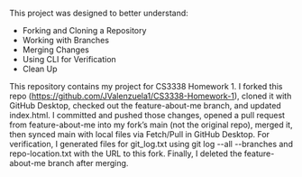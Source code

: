 This project was designed to better understand:
- Forking and Cloning a Repository
- Working with Branches
- Merging Changes
- Using CLI for Verification
- Clean Up

This repository contains my project for CS3338 Homework 1. I forked this repo (https://github.com/JValenzuela1/CS3338-Homework-1),
cloned it with GitHub Desktop, checked out the feature-about-me branch, and updated index.html.
I committed and pushed those changes, opened a pull request from feature-about-me into my fork’s main (not the original repo),
merged it, then synced main with local files via Fetch/Pull in GitHub Desktop. For verification, I generated files for git_log.txt using
git log --all --branches and repo-location.txt with the URL to this fork. Finally, I deleted the feature-about-me branch after merging.
